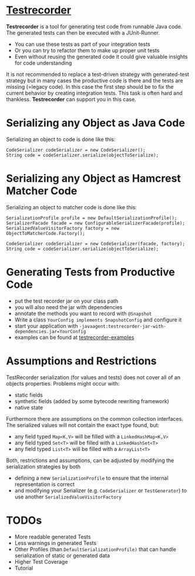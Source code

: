 [Testrecorder](http://testrecorder.amygdalum.net/)
============

__Testrecorder__ is a tool for generating test code from runnable Java code. The generated tests can then be executed with a JUnit-Runner.

* You can use these tests as part of your integration tests
* Or you can try to refactor them to make up proper unit tests
* Even without reusing the generated code it could give valuable insights for code understanding

It is not recommended to replace a test-driven strategy with generated-test strategy but in many cases the productive code is there and the tests are missing (=legacy code). In this case the first step should be to fix the current behavior by creating integration tests. This task is often hard and thankless. __Testrecorder__ can support you in this case.

Serializing any Object as Java Code
===================================
Serializing an object to code is done like this:

	CodeSerializer codeSerializer = new CodeSerializer();
	String code = codeSerializer.serialize(objectToSerialize);

Serializing any Object as Hamcrest Matcher Code
===============================================
Serializing an object to matcher code  is done like this:

	SerializationProfile profile = new DefaultSerializationProfile();
	SerializerFacade facade = new ConfigurableSerializerFacade(profile);
	SerializedValueVisitorFactory factory = new ObjectToMatcherCode.Factory();
					
	CodeSerializer codeSerializer = new CodeSerializer(facade, factory);
	String code = codeSerializer.serialize(objectToSerialize);

Generating Tests from Productive Code
=====================================
- put the test recorder jar on your class path
- you will also need the jar with dependencies
- annotate the methods you want to record with `@Snapshot`
- Write a class `YourConfig implements SnapshotConfig` and configure it
- start your application with `-javaagent:testrecorder-jar-with-dependencies.jar=YourConfig`
- examples can be found at [testrecorder-examples](https://github.com/almondtools/testrecorder-examples)

Assumptions and Restrictions
============================
TestRecorder serialization (for values and tests) does not cover all of an objects properties. Problems might occur with:
- static fields
- synthetic fields (added by some bytecode rewriting framework)
- native state

Furthermore there are assumptions on the common collection interfaces. The serialized values will not contain the exact type found, but:
- any field typed `Map<K,V>` will be filled with a `LinkedHashMap<K,V>`  
- any field typed `Set<T>` will be filled with a `LinkedHashSet<T>`
- any field typed `List<T>` will be filled with a `ArrayList<T>`

Both, restrictions and assumptions, can be adjusted by modifying the serialization strategies by both
- defining a new `SerializationProfile` to ensure that the internal representation is correct
- and modifying your Serializer (e.g. `CodeSerializer` or `TestGenerator`) to use another `SerializedValueVisitorFactory`


TODOs
=====
- More readable generated Tests
- Less  warnings in generated Tests
- Other Profiles (than `DefaultSerializationProfile)` that can handle serialization of static or generated data
- Higher Test Coverage
- Tutorial
